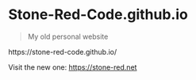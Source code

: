 # Stone-Red-Code.github.io

> My old personal website
<p>
https://stone-red-code.github.io/

Visit the new one: https://stone-red.net
